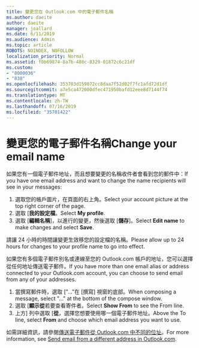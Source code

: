 ```yaml
---
title: 變更您在 Outlook.com 中的電子郵件名稱
ms.author: daeite
author: daeite
manager: joallard
ms.date: 6/11/2019
ms.audience: Admin
ms.topic: article
ROBOTS: NOINDEX, NOFOLLOW
localization_priority: Normal
ms.assetid: f0b69874-8a7b-480c-8329-01872c6c21df
ms.custom:
- "8000036"
- "838"
ms.openlocfilehash: 353703d159072cc8daa7f52d02f7fc1afd72d1df
ms.sourcegitcommit: a7e5ca472000dfec471950bafd12eee8d7144f74
ms.translationtype: MT
ms.contentlocale: zh-TW
ms.lasthandoff: 07/16/2019
ms.locfileid: "35701422"
---
```

# <a name="change-your-email-name"></a><span data-ttu-id="75d21-102">變更您的電子郵件名稱</span><span class="sxs-lookup"><span data-stu-id="75d21-102">Change your email name</span></span>

<span data-ttu-id="75d21-103">如果您有一個電子郵件地址，而且想要變更的名稱收件者會看到您的郵件中：</span><span class="sxs-lookup"><span data-stu-id="75d21-103">If you have one email address and want to change the name recipients will see in your messages:</span></span>
  
1. <span data-ttu-id="75d21-104">選取您的帳戶圖片，在頁面的右上角。</span><span class="sxs-lookup"><span data-stu-id="75d21-104">Select your account picture at the top right corner of the page.</span></span>
2. <span data-ttu-id="75d21-105">選取 [**我的設定檔**。</span><span class="sxs-lookup"><span data-stu-id="75d21-105">Select **My profile**.</span></span>
3. <span data-ttu-id="75d21-106">選取 [**編輯名稱**]，以進行的變更，然後選取 [**儲存**]。</span><span class="sxs-lookup"><span data-stu-id="75d21-106">Select **Edit name** to make changes and select **Save**.</span></span>

<span data-ttu-id="75d21-107">請讓 24 小時的時間讓變更生效移您的設定檔的名稱。</span><span class="sxs-lookup"><span data-stu-id="75d21-107">Please allow up to 24 hours for changes to your profile name to go into effect.</span></span>
  
<span data-ttu-id="75d21-108">如果您有多個電子郵件別名或連線至您的 Outlook.com 帳戶的地址，您可以選擇從任何地址傳送電子郵件。</span><span class="sxs-lookup"><span data-stu-id="75d21-108">If you have more than one email alias or address connected to your Outlook.com account, you can choose to send email from any of your addresses.</span></span>
  
1. <span data-ttu-id="75d21-109">當撰寫郵件時，選取 ["..."在 [撰寫] 視窗的底部。</span><span class="sxs-lookup"><span data-stu-id="75d21-109">When composing a message, select "..." at the bottom of the compose window.</span></span>
1. <span data-ttu-id="75d21-110">選取 [**顯示從**若要查看寄件者。</span><span class="sxs-lookup"><span data-stu-id="75d21-110">Select **Show From** to see the From line.</span></span>
1. <span data-ttu-id="75d21-111">上方] 列中選取 [**從**，選擇您想要使用哪一個電子郵件地址。</span><span class="sxs-lookup"><span data-stu-id="75d21-111">Above the To line, select **From** and choose which email address you want to use.</span></span>

<span data-ttu-id="75d21-112">如需詳細資訊，請參閱[傳送電子郵件從 Outlook.com 中不同的位址](https://support.office.com/article/ccba89cb-141c-4a36-8c56-6d16a8556d2e?wt.mc_id=Office_Outlook_com_Alchemy)。</span><span class="sxs-lookup"><span data-stu-id="75d21-112">For more information, see [Send email from a different address in Outlook.com](https://support.office.com/article/ccba89cb-141c-4a36-8c56-6d16a8556d2e?wt.mc_id=Office_Outlook_com_Alchemy).</span></span>